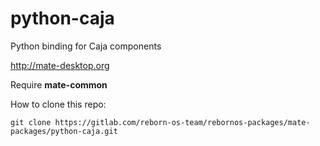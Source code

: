 # python-caja

Python binding for Caja components

http://mate-desktop.org

Require **mate-common**

How to clone this repo:

```
git clone https://gitlab.com/reborn-os-team/rebornos-packages/mate-packages/python-caja.git
```

